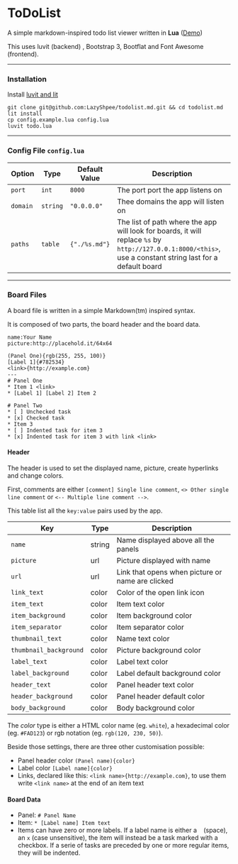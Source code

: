 # ToDoList

A simple markdown-inspired todo list viewer written in **Lua** ([Demo](https://ode.bz/todo/lazyshpee))

This uses luvit (backend) , Bootstrap 3, Bootflat and Font Awesome (frontend).

---

### Installation
Install [luvit and lit](https://luvit.io/install.html)
```
git clone git@github.com:LazyShpee/todolist.md.git && cd todolist.md
lit install
cp config.example.lua config.lua
luvit todo.lua
```

---
### Config File `config.lua`
| Option | Type | Default Value | Description
|-|-|-|-
|`port`| `int`|`8000`|The port port the app listens on
|`domain`|`string`|`"0.0.0.0"`|Thee domains the app will listen on
|`paths`|`table`|`{"./%s.md"}`|The list of path where the app will look for boards, it will replace `%s` by `http://127.0.0.1:8000/<this>`, use a constant string last for a default board

---
### Board Files
A board file is written in a simple Markdown(tm) inspired syntax.

It is composed of two parts, the board header and the board data.

```
name:Your Name
picture:http://placehold.it/64x64

(Panel One){rgb(255, 255, 100)}
[Label 1]{#782534}
<link>{http://example.com}
---
# Panel One
* Item 1 <link>
* [Label 1] [Label 2] Item 2

# Panel Two
* [ ] Unchecked task
* [x] Checked task
* Item 3
* [ ] Indented task for item 3
* [x] Indented task for item 3 with link <link>
```

#### Header
The header is used to set the displayed name, picture, create hyperlinks and change colors.

First, comments are either `[comment] Single line comment`, `<> Other single line comment` or `<-- Multiple line comment -->`.

This table list all the `key:value` pairs used by the app.

|Key|Type|Description
|-|-|-
|`name`|string|Name displayed above all the panels
|`picture`|url|Picture displayed with name
|`url`|url|Link that opens when picture or name are clicked
|`link_text`|color|Color of the open link icon
|`item_text`|color|Item text color
|`item_background`|color|Item background color
|`item_separator`|color|Item separator color
|`thumbnail_text`|color|Name text color
|`thumbnail_background`|color|Picture background color
|`label_text`|color|Label text color
|`label_background`|color|Label default background color
|`header_text`|color|Panel header text color
|`header_background`|color|Panel header default color
|`body_background`|color|Body background color

The *color* type is either a HTML color name (eg. `white`), a hexadecimal color (eg. `#FAD123`) or rgb notation (eg. `rgb(120, 230, 50)`).

Beside those settings, there are three other customisation possible:
* Panel header color `(Panel name){color}`
* Label color `[Label name]{color}`
* Links, declared like this: `<link name>{http://example.com}`, to use them write `<link name>` at the end of an item text

#### Board Data
* Panel: `# Panel Name`
* Item: `* [Label name] Item text`
* Items can have zero or more labels. If a label name is either a ` ` (space), an `x` (case unsensitive), the item will instead be a task marked with a checkbox. If a serie of tasks are preceded by one or more regular items, they will be indented.